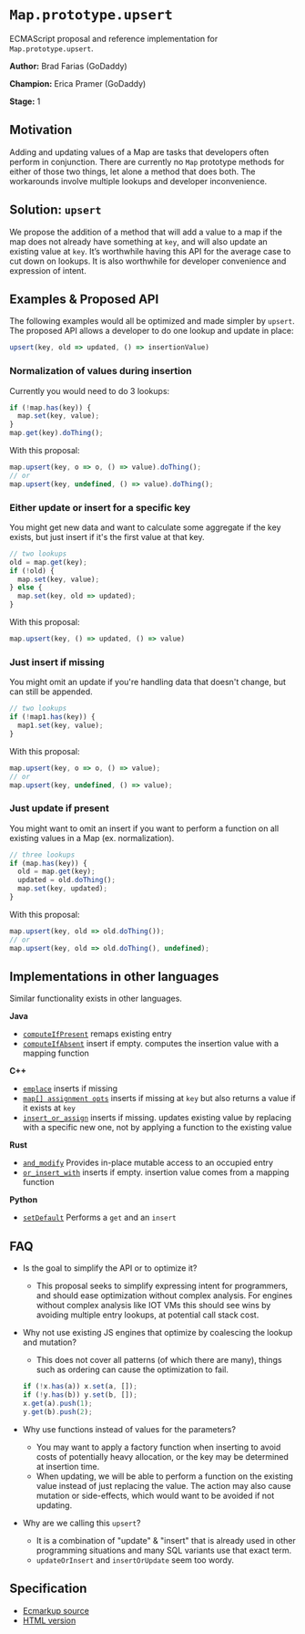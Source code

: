 # `Map.prototype.upsert`

ECMAScript proposal and reference implementation for `Map.prototype.upsert`.

**Author:** Brad Farias (GoDaddy)

**Champion:** Erica Pramer (GoDaddy)

**Stage:** 1

## Motivation

Adding and updating values of a Map are tasks that developers often perform 
in conjunction. There are currently no `Map` prototype methods for either of
those two things, let alone a method that does both. The workarounds involve
multiple lookups and developer inconvenience.

## Solution: `upsert`

We propose the addition of a method that will add a value to a map if the map
does not already have something at `key`, and will also update an existing 
value at `key`. 
It’s worthwhile having this API for the average case to cut down on lookups.
It is also worthwhile for developer convenience and expression of intent.

## Examples & Proposed API

The following examples would all be optimized and made simpler by `upsert`.
The proposed API allows a developer to do one lookup and update in place:

```js
upsert(key, old => updated, () => insertionValue)
```

### Normalization of values during insertion

Currently you would need to do 3 lookups:

```js
if (!map.has(key)) {
  map.set(key, value);
}
map.get(key).doThing();
```

With this proposal:

```js
map.upsert(key, o => o, () => value).doThing();
// or
map.upsert(key, undefined, () => value).doThing();
```

### Either update or insert for a specific key
You might get new data and want to calculate some aggregate if the key exists,
but just insert if it's the first value at that key.

```js
// two lookups
old = map.get(key);
if (!old) {
  map.set(key, value);
} else {
  map.set(key, old => updated);
}
```

With this proposal:

```js
map.upsert(key, () => updated, () => value)
```

### Just insert if missing

You might omit an update if you're handling data that doesn't change, but
can still be appended.

```js
// two lookups
if (!map1.has(key)) {
  map1.set(key, value);
}
```

With this proposal:

```js
map.upsert(key, o => o, () => value);
// or
map.upsert(key, undefined, () => value);
```

### Just update if present

You might want to omit an insert if you want to perform a function on
all existing values in a Map (ex. normalization).

```js
// three lookups
if (map.has(key)) {
  old = map.get(key);
  updated = old.doThing();
  map.set(key, updated);
}
```

With this proposal:

```js
map.upsert(key, old => old.doThing());
// or
map.upsert(key, old => old.doThing(), undefined);
```

## Implementations in other languages

Similar functionality exists in other languages.

**Java**

* [`computeIfPresent`](https://docs.oracle.com/javase/9/docs/api/java/util/Map.html#computeIfPresent-K-java.util.function.BiFunction-) remaps existing entry
* [`computeIfAbsent`](https://docs.oracle.com/javase/9/docs/api/java/util/Map.html#computeIfAbsent-K-java.util.function.Function-) insert if empty. computes
the insertion value with a mapping function

**C++**

* [`emplace`](https://en.cppreference.com/w/cpp/container/map/emplace) inserts if missing
* [`map[] assignment opts`](https://en.cppreference.com/w/cpp/container/map/operator_at) inserts if missing
at `key` but also returns a value if it exists at `key`
* [`insert_or_assign`](https://en.cppreference.com/w/cpp/container/map/insert_or_assign) inserts if missing. updates existing value by replacing with a 
specific new one, not by applying a function to the existing value

**Rust**

* [`and_modify`](https://doc.rust-lang.org/std/collections/hash_map/enum.Entry.html#method.and_modify) Provides in-place mutable access to an occupied entry
* [`or_insert_with`](https://doc.rust-lang.org/std/collections/hash_map/enum.Entry.html#method.or_insert_with) inserts if empty. insertion value comes from
a mapping function

**Python**

* [`setDefault`](https://docs.python.org/3/library/stdtypes.html#dict.setdefault)
Performs a `get` and an `insert`

## FAQ

- Is the goal to simplify the API or to optimize it?
  - This proposal seeks to simplify expressing intent for programmers, and
  should ease optimization without complex analysis. For engines without
  complex analysis like IOT VMs this should see wins by avoiding multiple
  entry lookups, at potential call stack cost.
- Why not use existing JS engines that optimize by coalescing the lookup and
mutation? 
  - This does not cover all patterns (of which there are many), things such as
  ordering can cause the optimization to fail.

  ```mjs
  if (!x.has(a)) x.set(a, []);
  if (!y.has(b)) y.set(b, []);
  x.get(a).push(1);
  y.get(b).push(2);
  ```
- Why use functions instead of values for the parameters?
  - You may want to apply a factory function when inserting to avoid costs of
  potentially heavy allocation, or the key may be determined at insertion time.
  - When updating, we will be able to perform a function on the existing value
  instead of just replacing the value. The action may also cause mutation or
  side-effects, which would want to be avoided if not updating.
- Why are we calling this `upsert`?
  - It is a combination of "update" & "insert" that is already used in other
  programming situations and many SQL variants use that exact term.
  - `updateOrInsert` and `insertOrUpdate` seem too wordy.

## Specification

* [Ecmarkup source](https://github.com/thumbsupep/proposal-upsert/blob/master/spec.emu)
* [HTML version](https://thumbsupep.github.io/proposal-upsert/)
